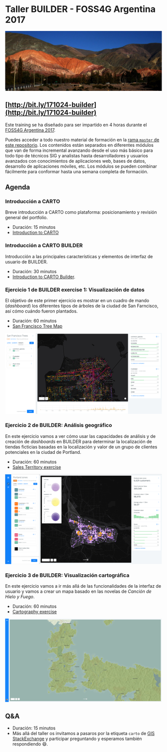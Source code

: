 # Taller BUILDER - FOSS4G Argentina 2017

![](img/banner.jpg)

## [http://bit.ly/171024-builder](http://bit.ly/171024-builder)

Este training se ha diseñado para ser impartido en 4 horas durante el [FOSS4G Argentina 2017](http://www.foss4g-ar.org/).

Puedes acceder a todo nuestro material de formación en la [rama `master` de este repositorio](https://github.com/CartoDB/carto-workshop). Los contenidos están separados en diferentes módulos que van de forma incremental avanzando desde el uso más básico para todo tipo de técnicos SIG y analistas hasta desarrolladores y usuarios avanzados con conocimientos de aplicaciones web, bases de datos, desarrollo de aplicaciones móviles, etc. Los módulos se pueden combinar fácilmente para conformar hasta una semana completa de formación.

## Agenda

### Introducción a CARTO

Breve introducción a CARTO como plataforma: posicionamiento y revisión general del portfolio.


* Duración: 15 minutos
* [Introduction to CARTO](https://docs.google.com/presentation/d/1epfHq4TYhEp__WsUOtFNYGOqPtMLFwdarWr-7xCAyRE/pub)


### Introducción a CARTO BUILDER

Introducción a las principales características y elementos de interfaz de usuario de BUILDER.

* Duración: 30 minutos
* [Introduction to CARTO Builder](https://docs.google.com/presentation/d/1cvENuNqK7HoOvqcbHHATXFIBUx968yI43wFxj5MG8x4/pub).

### Ejercicio 1 de BUILDER exercise 1: Visualización de datos

El objetivo de este primer ejercicio es mostrar en un cuadro de mando (*dashboard*) los diferentes tipos de árboles de la ciudad de San Farncisco, así cómo cuándo fueron plantados.

* Duración: 60 minutos
* [San Francisco Tree Map](https://github.com/CartoDB/carto-workshop/blob/master/01-builder-visualization/exercises/sf-trees.md)

![SF Trees](img/sf-trees.png)

### Ejercicio 2 de BUILDER: Análisis geográfico

En este ejercicio vamos a ver cómo usar las capacidades de análisis y de creación de *dashboards* en BUILDER para determinar la localización de tiendas ficticias basadas en la localización y valor de un grupo de clientes potenciales en la ciudad de Portland.

* Duración: 60 minutos
* [Sales Territory exercise](https://github.com/CartoDB/carto-workshop/blob/master/02-builder-analysis/exercises/portland.md)

![sales](img/sales.png)

### Ejercicio 3 de BUILDER: Visualización cartográfica

En este ejercicio vamos a ir más allá de las funcionalidades de la interfaz de usuario y vamos a crear un mapa basado en las novelas de *Canción de Hielo y Fuego*.

* Duración: 60 minutos
* [Cartography exercise](https://github.com/CartoDB/carto-workshop/blob/master/03-cartography/exercises/got.md)

![Game Of Thrones](img/got.png)

## Q&A
  * Duración: 15 minutos
  * Más allá del taller os invitamos a pasaros por la etiqueta `carto` de [GIS StackExchange](https://gis.stackexchange.com/questions/tagged/carto) y participar preguntando y esperamos también respondiendo :smile:.